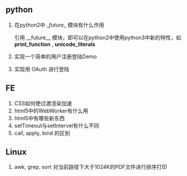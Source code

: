 ## python
1. 在python2中 \__future__ 模块有什么作用
    
    引用 \_\_future__ 模块，即可以在python2中使用python3中新的特性，如 __print\_function__ , __unicode_literals__
1. 实现一个简单的用户注册登陆Demo
1. 实现用 OAuth 进行登陆

## FE
1. CSS如何使过渡渲染加速
1. html5中的WebWorker有什么用
1. html5中有哪些新东西
1. setTimeout与setIntervel有什么不同
1. call, apply, bind 的区别

## Linux
1. awk, grep, sort 对当前路径下大于1024K的PDF文件进行排序打印